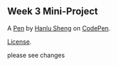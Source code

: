 Week 3 Mini-Project
--------------------


A [Pen](https://codepen.io/hs3127/pen/ExPjvyL) by [Hanlu Sheng](https://codepen.io/hs3127) on [CodePen](https://codepen.io).

[License](https://codepen.io/hs3127/pen/ExPjvyL/license).

please see changes 
